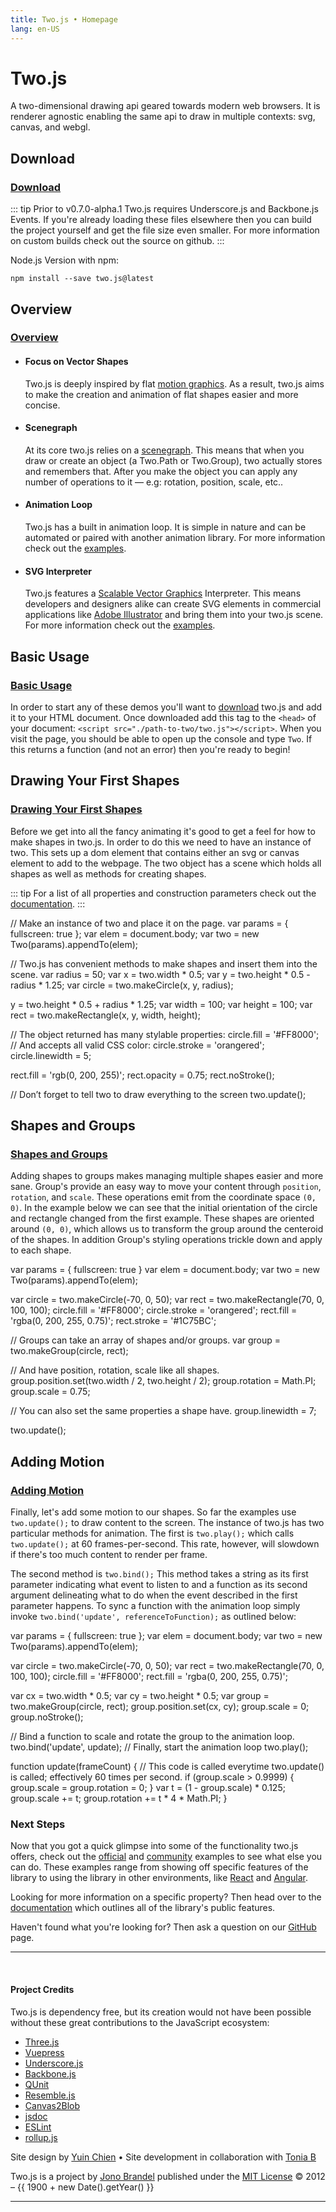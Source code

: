 ```yaml
---
title: Two.js • Homepage
lang: en-US
---
```


# Two.js

A two-dimensional drawing api geared towards modern web browsers. It is renderer agnostic enabling the same api to draw in multiple contexts: svg, canvas, and webgl.

<div>
<custom-button text="Github" type="github" href="https://github.com/jonobr1/two.js" />
<custom-button text="Sponsor" type="sponsor" href="https://github.com/sponsors/jonobr1" />
</div>

## Download

<h3 class="visible"><a href="#download">Download</a></h3>

<div>
<custom-button text="Development" type="download" href="https://raw.githubusercontent.com/jonobr1/two.js/master/build/two.js" :size="$themeConfig.developmentSize" />
<custom-button text="Production" type="download" href="https://raw.githubusercontent.com/jonobr1/two.js/master/build/two.min.js" :size="$themeConfig.productionSize" />
</div>

::: tip
Prior to v0.7.0-alpha.1 Two.js requires Underscore.js and Backbone.js Events. If you're already loading these files elsewhere then you can build the project yourself and get the file size even smaller. For more information on custom builds check out the source on github.
:::

Node.js Version with npm:
```
npm install --save two.js@latest
```

## Overview

<h3 class="visible"><a href="#overview">Overview</a></h3>

* #### Focus on Vector Shapes
  Two.js is deeply inspired by flat [motion graphics](http://en.wikipedia.org/wiki/Motion_graphics). As a result, two.js aims to make the creation and animation of flat shapes easier and more concise.

* #### Scenegraph
  At its core two.js relies on a [scenegraph](http://en.wikipedia.org/wiki/Scene_graph). This means that when you draw or create an object (a Two.Path or Two.Group), two actually stores and remembers that. After you make the object you can apply any number of operations to it — e.g: rotation, position, scale, etc..

* #### Animation Loop
  Two.js has a built in animation loop. It is simple in nature and can be automated or paired with another animation library. For more information check out the [examples](/examples/).

* #### SVG Interpreter
  Two.js features a [Scalable Vector Graphics](http://en.wikipedia.org/wiki/Scalable_Vector_Graphics) Interpreter. This means developers and designers alike can create SVG elements in commercial applications like [Adobe Illustrator](http://www.adobe.com/products/illustrator) and bring them into your two.js scene. For more information check out the [examples](/examples/).

## Basic Usage

<h3 class="visible"><a href="#basic-usage">Basic Usage</a></h3>

In order to start any of these demos you'll want to [download](#download) two.js and add it to your HTML document. Once downloaded add this tag to the `<head>` of your document: `<script src="./path-to-two/two.js"></script>`. When you visit the page, you should be able to open up the console and type `Two`. If this returns a function (and not an error) then you're ready to begin!

## Drawing Your First Shapes

<h3 class="visible"><a href="#drawing-your-first-shapes">Drawing Your First Shapes</a></h3>

Before we get into all the fancy animating it's good to get a feel for how to make shapes in two.js. In order to do this we need to have an instance of two. This sets up a dom element that contains either an svg or canvas element to add to the webpage. The two object has a scene which holds all shapes as well as methods for creating shapes.

::: tip
For a list of all properties and construction parameters check out the [documentation](./docs/).
:::

<inline-editor scripts="https://cdn.jsdelivr.net/npm/two.js@latest/build/two.js">
// Make an instance of two and place it on the page.
var params = { fullscreen: true };
var elem = document.body;
var two = new Two(params).appendTo(elem);

// Two.js has convenient methods to make shapes and insert them into the scene.
var radius = 50;
var x = two.width * 0.5;
var y = two.height * 0.5 - radius * 1.25;
var circle = two.makeCircle(x, y, radius);

y = two.height * 0.5 + radius * 1.25;
var width = 100;
var height = 100;
var rect = two.makeRectangle(x, y, width, height);

// The object returned has many stylable properties:
circle.fill = '#FF8000';
// And accepts all valid CSS color:
circle.stroke = 'orangered';
circle.linewidth = 5;

rect.fill = 'rgb(0, 200, 255)';
rect.opacity = 0.75;
rect.noStroke();

// Don’t forget to tell two to draw everything to the screen
two.update();

</inline-editor>

## Shapes and Groups

<h3 class="visible"><a href="#shapes-and-groups">Shapes and Groups</a></h3>

Adding shapes to groups makes managing multiple shapes easier and more sane. Group's provide an easy way to move your content through `position`, `rotation`, and `scale`. These operations emit from the coordinate space `(0, 0)`. In the example below we can see that the initial orientation of the circle and rectangle changed from the first example. These shapes are oriented around `(0, 0)`, which allows us to transform the group around the centeroid of the shapes. In addition Group's styling operations trickle down and apply to each shape.

<inline-editor scripts="https://cdn.jsdelivr.net/npm/two.js@latest/build/two.js">
var params = { fullscreen: true }
var elem = document.body;
var two = new Two(params).appendTo(elem);

var circle = two.makeCircle(-70, 0, 50);
var rect = two.makeRectangle(70, 0, 100, 100);
circle.fill = '#FF8000';
circle.stroke = 'orangered';
rect.fill = 'rgba(0, 200, 255, 0.75)';
rect.stroke = '#1C75BC';

// Groups can take an array of shapes and/or groups.
var group = two.makeGroup(circle, rect);

// And have position, rotation, scale like all shapes.
group.position.set(two.width / 2, two.height / 2);
group.rotation = Math.PI;
group.scale = 0.75;

// You can also set the same properties a shape have.
group.linewidth = 7;

two.update();

</inline-editor>

## Adding Motion

<h3 class="visible"><a href="#adding-motion">Adding Motion</a></h3>

Finally, let's add some motion to our shapes. So far the examples use `two.update();` to draw content to the screen. The instance of two.js has two particular methods for animation. The first is `two.play();` which calls `two.update();` at 60 frames-per-second. This rate, however, will slowdown if there's too much content to render per frame.

The second method is `two.bind();` This method takes a string as its first parameter indicating what event to listen to and a function as its second argument delineating what to do when the event described in the first parameter happens. To sync a function with the animation loop simply invoke `two.bind('update', referenceToFunction);` as outlined below:

<inline-editor scripts="https://cdn.jsdelivr.net/npm/two.js@latest/build/two.js">
var params = { fullscreen: true };
var elem = document.body;
var two = new Two(params).appendTo(elem);

var circle = two.makeCircle(-70, 0, 50);
var rect = two.makeRectangle(70, 0, 100, 100);
circle.fill = '#FF8000';
rect.fill = 'rgba(0, 200, 255, 0.75)';

var cx = two.width * 0.5;
var cy = two.height * 0.5;
var group = two.makeGroup(circle, rect);
group.position.set(cx, cy);
group.scale = 0;
group.noStroke();

// Bind a function to scale and rotate the group to the animation loop.
two.bind('update', update);
// Finally, start the animation loop
two.play();

function update(frameCount) {
  // This code is called everytime two.update() is called; effectively 60 times per second.
  if (group.scale > 0.9999) {
    group.scale = group.rotation = 0;
  }
  var t = (1 - group.scale) * 0.125;
  group.scale += t;
  group.rotation += t * 4 * Math.PI;
}

</inline-editor>

### Next Steps

Now that you got a quick glimpse into some of the functionality two.js offers, check out the [official](/examples/#official-examples) and [community](/examples/#community-examples) examples to see what else you can do. These examples range from showing off specific features of the library to using the library in other environments, like [React](/examples/#react) and [Angular](/examples/#angular).

Looking for more information on a specific property? Then head over to the [documentation](/docs/two/) which outlines all of the library's public features.

Haven't found what you're looking for? Then ask a question on our [GitHub](https://github.com/jonobr1/two.js/issues/new?assignees=&labels=question&template=question.md&title=%5BQuestion%5D) page.

---

<br />

#### Project Credits

Two.js is dependency free, but its creation would not have been possible without these great contributions to the JavaScript ecosystem:

<div class="inspiration">

+ [Three.js](http://threejs.org/)
+ [Vuepress](https://vuepress.vuejs.org/)
+ [Underscore.js](https://underscorejs.org/)
+ [Backbone.js](https://backbonejs.org/)
+ [QUnit](https://qunitjs.com/)
+ [Resemble.js](https://github.com/rsmbl/Resemble.js)
+ [Canvas2Blob](https://github.com/blueimp/JavaScript-Canvas-to-Blob)
+ [jsdoc](https://jsdoc.app/)
+ [ESLint](https://eslint.org/)
+ [rollup.js](https://rollupjs.org/)

</div>

<div class="project-footnote">

Site design by [Yuin Chien](https://yuinchien.com/) • Site development in collaboration with [Tonia B](https://toniab.com/)

Two.js is a project by [Jono Brandel](http://jono.fyi/) published under the [MIT License](https://github.com/jonobr1/two.js/blob/dev/LICENSE) © 2012 – {{ 1900 + new Date().getYear() }}

</div>

---
